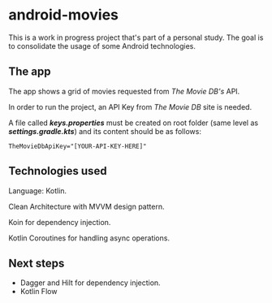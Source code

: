 # android-movies

This is a work in progress project that's part of a personal study. The goal is to consolidate the usage of some Android technologies.


## The app

The app shows a grid of movies requested from *The Movie DB's* API.

In order to run the project, an API Key from *The Movie DB* site is needed.

A file called _**keys.properties**_ must be created on root folder (same level as _**settings.gradle.kts**_) and its content should be as follows: 

```
TheMovieDbApiKey="[YOUR-API-KEY-HERE]"
```


## Technologies used

Language: Kotlin.

Clean Architecture with MVVM design pattern.

Koin for dependency injection.

Kotlin Coroutines for handling async operations.


## Next steps

- Dagger and Hilt for dependency injection.
- Kotlin Flow
